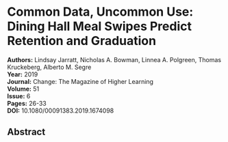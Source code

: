 # Common Data, Uncommon Use: Dining Hall Meal Swipes Predict Retention and Graduation

**Authors:** Lindsay Jarratt, Nicholas A. Bowman, Linnea A. Polgreen, Thomas Kruckeberg, Alberto M. Segre  
**Year:** 2019  
**Journal:** Change: The Magazine of Higher Learning  
**Volume:** 51  
**Issue:** 6  
**Pages:** 26-33  
**DOI:** 10.1080/00091383.2019.1674098  

## Abstract


